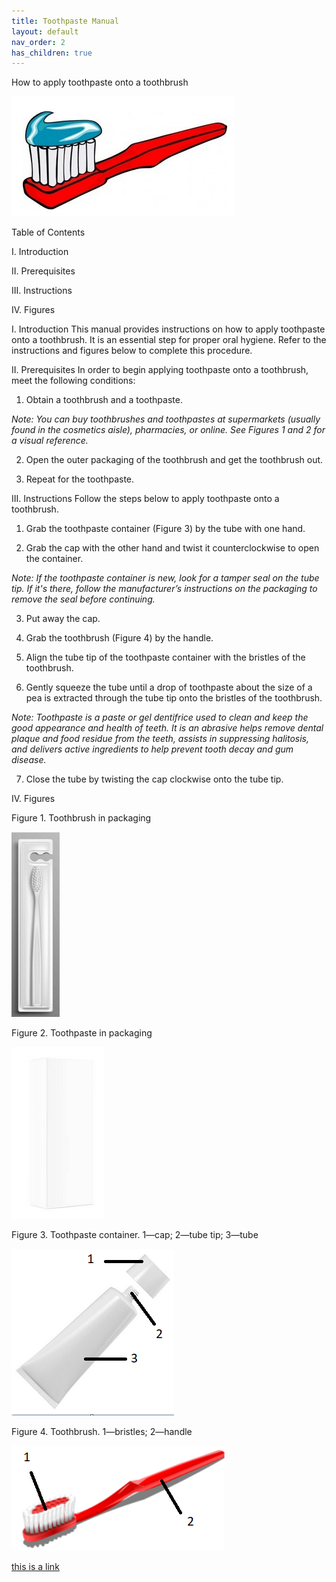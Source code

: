 ```yaml
---
title: Toothpaste Manual
layout: default
nav_order: 2
has_children: true
---
```


How to apply toothpaste onto a toothbrush

![image here](./images/image1.png)

Table of Contents

I. Introduction

II. Prerequisites

III. Instructions

IV. Figures

I. Introduction
This manual provides instructions on how to apply toothpaste onto a toothbrush. It is an essential step for proper oral hygiene. Refer to the instructions and figures below to complete this procedure.

II. Prerequisites
In order to begin applying toothpaste onto a toothbrush, meet the following conditions:

1. Obtain a toothbrush and a toothpaste.
<!-- first note  -->
*Note: You can buy toothbrushes and toothpastes at supermarkets (usually found in the cosmetics aisle), pharmacies, or online. See Figures 1 and 2 for a visual reference.*

2. Open the outer packaging of the toothbrush and get the toothbrush out.

3. Repeat for the toothpaste.

III. Instructions
Follow the steps below to apply toothpaste onto a toothbrush.

1. Grab the toothpaste container (Figure 3) by the tube with one hand.

2. Grab the cap with the other hand and twist it counterclockwise to open the container.

*Note: If the toothpaste container is new, look for a tamper seal on the tube tip. If it's there, follow the manufacturer’s instructions on the packaging to remove the seal before continuing.*

3. Put away the cap.

4. Grab the toothbrush (Figure 4) by the handle.

5. Align the tube tip of the toothpaste container with the bristles of the toothbrush.

6. Gently squeeze the tube until a drop of toothpaste about the size of a pea is extracted through the tube tip onto the bristles of the toothbrush.

*Note: Toothpaste is a paste or gel dentifrice used to clean and keep the good appearance and health of teeth. It is an abrasive helps remove dental plaque and food residue from the teeth, assists in suppressing halitosis, and delivers active ingredients to help prevent tooth decay and gum disease.*

7. Close the tube by twisting the cap clockwise onto the tube tip.

IV. Figures

Figure 1. Toothbrush in packaging

![Figure 1](./images/figure1.png "Figure 1. Toothbrush in packaging")

Figure 2. Toothpaste in packaging

![Figure 2](./images/figure2.png "Figure 2. Toothpaste in packaging")

Figure 3. Toothpaste container. 1—cap; 2—tube tip; 3—tube

![Figure 3](./images/figure3.png "Figure 3. Toothpaste container. 1—cap; 2—tube tip; 3—tube")

Figure 4. Toothbrush. 1—bristles; 2—handle

![Figure 4](./images/figure4.png "Figure 4. Toothbrush. 1—bristles; 2—handle")

[this is a link](./docs/doc1.html)
 
 